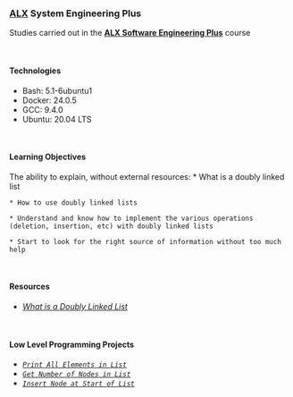 ### [ALX](https://www.alxafrica.com/) System Engineering Plus

Studies carried out in the **[ALX Software Engineering Plus](https://www.alxafrica.com/software-engineering-plus/)** course

<br />

#### Technologies

* Bash:     5.1-6ubuntu1
* Docker:   24.0.5
* GCC:      9.4.0
* Ubuntu:   20.04 LTS

<br />

#### Learning Objectives

The ability to explain, without external resources:
	* What is a doubly linked list

	* How to use doubly linked lists

	* Understand and know how to implement the various operations (deletion, insertion, etc) with doubly linked lists

	* Start to look for the right source of information without too much help

<br />

#### Resources

* _[What is a Doubly Linked List](https://www.youtube.com/watch?v=k0pjD12bzP0)_

<br />

#### Low Level Programming Projects

* _[`Print All Elements in List`](0-print_dlistint.c)_
* _[`Get Number of Nodes in List`](1-dlistint_len.c)_
* _[`Insert Node at Start of List`](2-add_dnodeint.c)_

<br />

